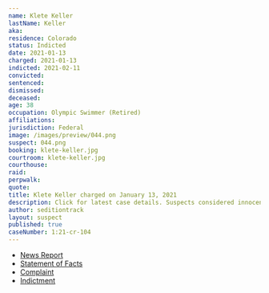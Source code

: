 ```yaml
---
name: Klete Keller
lastName: Keller
aka:
residence: Colorado
status: Indicted
date: 2021-01-13
charged: 2021-01-13
indicted: 2021-02-11
convicted: 
sentenced: 
dismissed: 
deceased:
age: 38
occupation: Olympic Swimmer (Retired)
affiliations:
jurisdiction: Federal
image: /images/preview/044.png
suspect: 044.png
booking: klete-keller.jpg
courtroom: klete-keller.jpg
courthouse:
raid:
perpwalk:
quote:
title: Klete Keller charged on January 13, 2021
description: Click for latest case details. Suspects considered innocent until proven guilty.
author: seditiontrack
layout: suspect
published: true
caseNumber: 1:21-cr-104
---
```

- [News Report](https://kdvr.com/news/local/former-olympic-swimmer-klete-keller-on-7-charges-tied-to-storming-the-us-capitol/)
- [Statement of Facts](https://www.justice.gov/opa/page/file/1354311/download)
- [Complaint](https://www.justice.gov/opa/page/file/1354311/download)
- [Indictment](https://www.justice.gov/usao-dc/case-multi-defendant/file/1371636/download)
